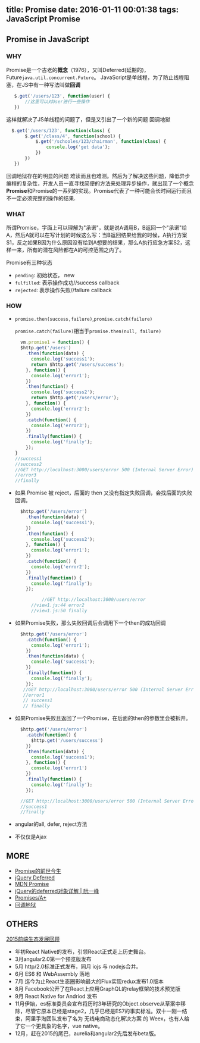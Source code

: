 title: Promise
date: 2016-01-11 00:01:38
tags: JavaScript Promise
---

## Promise in JavaScript
### WHY
 Promise是一个古老的**概念**（1976），又叫Deferred(延期的)，Future`java.util.concurrent.Future`。
 JavaScript是单线程，为了防止线程阻塞，在JS中有一种写法叫做**回调**

```javascript
   $.get('/users/123', function(user) {
       //这里可以对User进行一些操作
   })
```

这样就解决了JS单线程的问题了，但是又引出了一个新的问题 回调地狱

```javascript
  $.get('/users/123', function(class) {
       $.get('/class/4', function(school) {
           $.get('/schooles/123/chairman', function(class) {
               console.log('get data');
           })
       })
   })
```
回调地狱存在的明显的问题 难读而且也难测。然后为了解决这些问题，降低异步编程的复杂性，开发人员一直寻找简便的方法来处理异步操作，就出现了一个概念**Promise**和Promise的一系列的实现。Promise代表了一种可能会长时间运行而且不一定必须完整的操作的结果.

### WHAT
所谓Promise，字面上可以理解为"承诺"，就是说A调用B，B返回一个"承诺"给A，然后A就可以在写计划的时候这么写：当B返回结果给我的时候，A执行方案S1，反之如果B因为什么原因没有给到A想要的结果，那么A执行应急方案S2，这样一来，所有的潜在风险都在A的可控范围之内了。

Promise有三种状态
- `pending`: 初始状态， new
- `fulfilled`: 表示操作成功//success callback
- `rejected`: 表示操作失败//failure callback

### HOW
- `promise.then(success,failure)`,`promise.catch(failure)`

    `promise.catch(failure)`相当于`promise.then(null, failure)`

  ```javascript
    vm.promise1 = function() {
    $http.get('/users')
      .then(function(data) {
        console.log('success1');
        return $http.get('/users/success');
      }, function() {
        console.log('error1');
      })
      .then(function() {
        console.log('success2');
        return $http.get('/users/error');
      }, function() {
        console.log('error2');
      })
      .catch(function() {
        console.log('error3');
      })
      .finally(function() {
        console.log('finally');
      });
  }
  //success1
  //success2
  //GET http://localhost:3000/users/error 500 (Internal Server Error)
  //error3
  //finally
  ```

- 如果 Promise 被 reject，后面的 then 又没有指定失败回调，会找后面的失败回调。

  ```javascript
    $http.get('/users/error')
      .then(function(data) {
        console.log('success1');
      })
      .then(function() {
        console.log('success2');
      }, function() {
        console.log('error1');
      })
      .catch(function() {
        console.log('error2');
      })
      .finally(function() {
        console.log('finally');
      });

            //GET http://localhost:3000/users/error
        //view1.js:44 error2
        //view1.js:50 finally
  ```

- 如果Promise失败，那么失败回调后会调用下一个then的成功回调

  ```javascript
    $http.get('/users/error')
      .catch(function() {
        console.log('error1');
      })
      .then(function(data) {
        console.log('success1');
      })
      .finally(function() {
        console.log('finally');
      });
     //GET http://localhost:3000/users/error 500 (Internal Server Error)
     //error1
     // success1
     // finally
  ```

- 如果Promise失败且返回了一个Promise，在后面的then的参数里会被拆开。

  ```javascript
    $http.get('/users/error')
      .catch(function() {
        $http.get('/users/success')
      })
      .then(function(data) {
        console.log('success1');
      }, function() {
        console.log('error1')
      })
      .finally(function() {
        console.log('finally');
      });

    //GET http://localhost:3000/users/error 500 (Internal Server Error)
    //success1
    //finally
  ```

- angular的all, defer, reject方法
- 不仅仅是Ajax

## MORE
- [Promise的前世今生](http://alinode.aliyun.com/blog/5)
- [jQuery Deferred](http://api.jquery.com/category/deferred-object/)
- [MDN Promise](https://developer.mozilla.org/en-US/docs/Web/JavaScript/Reference/Global_Objects/Promise)
- [jQuery的deferred对象详解 | 阮一峰](http://www.ruanyifeng.com/blog/2011/08/a_detailed_explanation_of_jquery_deferred_object.html)
- [Promises/A+](https://promisesaplus.com/#point-11)
- [回调地狱](http://callbackhell.com/)

## OTHERS
[2015前端生态发展回顾](https://github.com/kuitos/kuitos.github.io/issues/32#issuecomment-170256304)
* 年初React Native的发布，引领React正式走上历史舞台。
* 3月angular2.0第一个预览版发布
* 5月 http/2.0标准正式发布，同月 iojs 与 nodejs合并。
* 6月 ES6 和 WebAssembly 落地
* 7月 迄今为止React生态圈影响最大的Flux实现redux发布1.0版本
* 8月 Facebook公开了在React上应用GraphQL的relay框架的技术预览版
* 9月 React Native for Andriod 发布
* 11月伊始，es标准委员会宣布将历时3年研究的Object.observe从草案中移除，尽管它原本已经是stage2，几乎已经是ES7的事实标准。双十一刚一结束，阿里手淘团队发布了名为 无线电商动态化解决方案 的 Weex，也有人给了它一个更具象的名字，vue native。
* 12月，赶在2015的尾巴，aurelia和angular2先后发布beta版。
